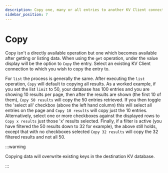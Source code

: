 ```yaml
---
description: Copy one, many or all entries to another KV Client connection
sidebar_position: 7
---
```


# Copy

Copy isn't a directly available operation but one which becomes available after
getting or listing data. When using the `get` operation, under the value display
will be the option to `Copy` the entry. Select an existing KV Client connection
to which you wish to copy the entry to.

For `list` the process is generally the same. After executing the `list`
operation, `Copy` will default to copying all results. As a worked example, if
you set the list `limit` to 50, your database has 100 entries and you are
showing 10 results per page, then after the results are shown (the first 10 of
them), `Copy 50 results` will copy the 50 entries retrieved. If you then toggle
the 'select all' checkbox (above the left hand column) this will select all
entries on the page and `Copy 10 results` will copy just the 10 entries.
Alternatively, select one or more checkboxes against the displayed rows to
`Copy x results` just those 'x' results selected. Finally, if a filter is active
(you have filtered the 50 results down to 32 for example), the above still
holds, except that with no checkboxes selected `Copy 32 results` will copy the
32 filtered results and not all 50.

:::warning

Copying data will overwrite existing keys in the destination KV database.

:::
